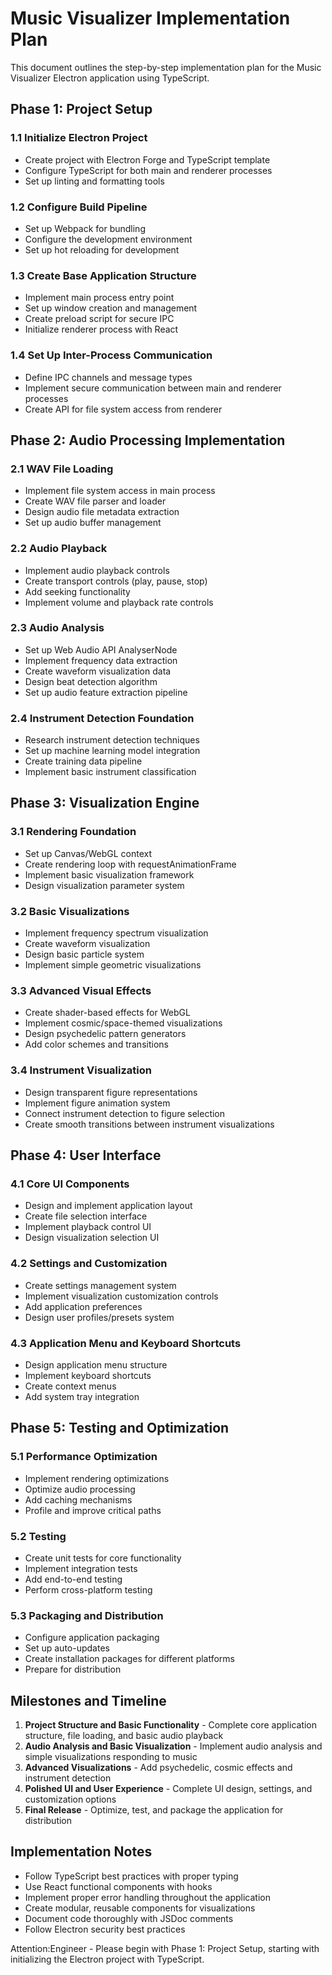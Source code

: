 # Music Visualizer Implementation Plan

This document outlines the step-by-step implementation plan for the Music Visualizer Electron application using TypeScript.

## Phase 1: Project Setup

### 1.1 Initialize Electron Project
- Create project with Electron Forge and TypeScript template
- Configure TypeScript for both main and renderer processes
- Set up linting and formatting tools

### 1.2 Configure Build Pipeline
- Set up Webpack for bundling
- Configure the development environment
- Set up hot reloading for development

### 1.3 Create Base Application Structure
- Implement main process entry point
- Set up window creation and management
- Create preload script for secure IPC
- Initialize renderer process with React

### 1.4 Set Up Inter-Process Communication
- Define IPC channels and message types
- Implement secure communication between main and renderer processes
- Create API for file system access from renderer

## Phase 2: Audio Processing Implementation

### 2.1 WAV File Loading
- Implement file system access in main process
- Create WAV file parser and loader
- Design audio file metadata extraction
- Set up audio buffer management

### 2.2 Audio Playback
- Implement audio playback controls
- Create transport controls (play, pause, stop)
- Add seeking functionality
- Implement volume and playback rate controls

### 2.3 Audio Analysis
- Set up Web Audio API AnalyserNode
- Implement frequency data extraction
- Create waveform visualization data
- Design beat detection algorithm
- Set up audio feature extraction pipeline

### 2.4 Instrument Detection Foundation
- Research instrument detection techniques
- Set up machine learning model integration
- Create training data pipeline
- Implement basic instrument classification

## Phase 3: Visualization Engine

### 3.1 Rendering Foundation
- Set up Canvas/WebGL context
- Create rendering loop with requestAnimationFrame
- Implement basic visualization framework
- Design visualization parameter system

### 3.2 Basic Visualizations
- Implement frequency spectrum visualization
- Create waveform visualization
- Design basic particle system
- Implement simple geometric visualizations

### 3.3 Advanced Visual Effects
- Create shader-based effects for WebGL
- Implement cosmic/space-themed visualizations
- Design psychedelic pattern generators
- Add color schemes and transitions

### 3.4 Instrument Visualization
- Design transparent figure representations
- Implement figure animation system
- Connect instrument detection to figure selection
- Create smooth transitions between instrument visualizations

## Phase 4: User Interface

### 4.1 Core UI Components
- Design and implement application layout
- Create file selection interface
- Implement playback control UI
- Design visualization selection UI

### 4.2 Settings and Customization
- Create settings management system
- Implement visualization customization controls
- Add application preferences
- Design user profiles/presets system

### 4.3 Application Menu and Keyboard Shortcuts
- Design application menu structure
- Implement keyboard shortcuts
- Create context menus
- Add system tray integration

## Phase 5: Testing and Optimization

### 5.1 Performance Optimization
- Implement rendering optimizations
- Optimize audio processing
- Add caching mechanisms
- Profile and improve critical paths

### 5.2 Testing
- Create unit tests for core functionality
- Implement integration tests
- Add end-to-end testing
- Perform cross-platform testing

### 5.3 Packaging and Distribution
- Configure application packaging
- Set up auto-updates
- Create installation packages for different platforms
- Prepare for distribution

## Milestones and Timeline

1. **Project Structure and Basic Functionality** - Complete core application structure, file loading, and basic audio playback
2. **Audio Analysis and Basic Visualization** - Implement audio analysis and simple visualizations responding to music
3. **Advanced Visualizations** - Add psychedelic, cosmic effects and instrument detection
4. **Polished UI and User Experience** - Complete UI design, settings, and customization options
5. **Final Release** - Optimize, test, and package the application for distribution

## Implementation Notes

- Follow TypeScript best practices with proper typing
- Use React functional components with hooks
- Implement proper error handling throughout the application
- Create modular, reusable components for visualizations
- Document code thoroughly with JSDoc comments
- Follow Electron security best practices

Attention:Engineer - Please begin with Phase 1: Project Setup, starting with initializing the Electron project with TypeScript.